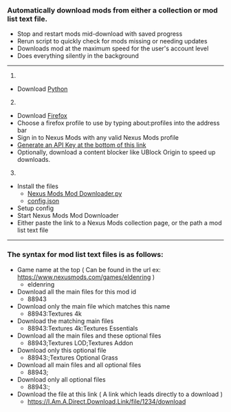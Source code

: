 ### Automatically download mods from either a collection or mod list text file.
- Stop and restart mods mid-download with saved progress
- Rerun script to quickly check for mods missing or needing updates
- Downloads mod at the maximum speed for the user's account level
- Does everything silently in the background
---
1.
- Download [ Python ]( https://www.python.org/downloads/ )
  
2.
- Download [ Firefox ]( https://www.mozilla.org/en-US/firefox/new/ ) 
- Choose a firefox profile to use by typing about:profiles into the address bar
- Sign in to Nexus Mods with any valid Nexus Mods profile
- [ Generate an API Key at the bottom of this link ]( https://next.nexusmods.com/settings/api-keys )
- Optionally, download a content blocker like UBlock Origin to speed up downloads.
  
3.
- Install the files
    - [ Nexus Mods Mod Downloader.py ]( https://raw.githubusercontent.com/Wedsels/NexusModsModDownloader/refs/heads/main/Nexus%20Mods%20Mod%20Downloader.py )
    - [ config.json ]( https://raw.githubusercontent.com/Wedsels/NexusModsModDownloader/refs/heads/main/config.json )
- Setup config
- Start Nexus Mods Mod Downloader
- Either paste the link to a Nexus Mods collection page, or the path a mod list text file
---
### The syntax for mod list text files is as follows\:
- Game name at the top ( Can be found in the url ex: https://www.nexusmods.com/games/eldenring )
    - eldenring
- Download all the main files for this mod id
    - 88943
- Download only the main file which matches this name
    - 88943:Textures 4k
- Download the matching main files
    - 88943:Textures 4k:Textures Essentials
- Download all the main files and these optional files
    - 88943;Textures LOD;Textures Addon
- Download only this optional file
    - 88943:;Textures Optional Grass
- Download all main files and all optional files
    - 88943;
- Download only all optional files
    - 88943:;
- Download the file at this link ( A link which leads directly to a download )
    - https://I.Am.A.Direct.Download.Link/file/1234/download
